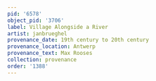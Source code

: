 ```yaml
---
pid: '6578'
object_pid: '3706'
label: Village Alongside a River
artist: janbrueghel
provenance_date: 19th century to 20th century
provenance_location: Antwerp
provenance_text: Max Rooses
collection: provenance
order: '1388'
---
```

